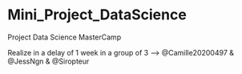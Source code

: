 # Mini_Project_DataScience
Project Data Science MasterCamp

Realize in a delay of 1 week in a group of 3 --> @Camille20200497 & @JessNgn & @Siropteur
